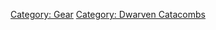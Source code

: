 [Category: Gear](Category:_Gear "wikilink") [Category: Dwarven
Catacombs](Category:_Dwarven_Catacombs "wikilink")
